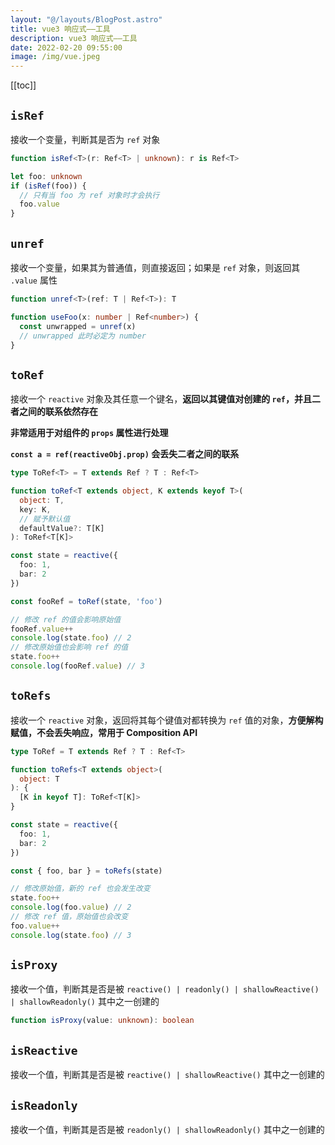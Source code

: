 ```yaml
---
layout: "@/layouts/BlogPost.astro"
title: vue3 响应式——工具
description: vue3 响应式——工具
date: 2022-02-20 09:55:00
image: /img/vue.jpeg
---
```


[[toc]]

## `isRef`

接收一个变量，判断其是否为 `ref` 对象

```ts
function isRef<T>(r: Ref<T> | unknown): r is Ref<T>

let foo: unknown
if (isRef(foo)) {
  // 只有当 foo 为 ref 对象时才会执行
  foo.value
}
```

## `unref`

接收一个变量，如果其为普通值，则直接返回；如果是 `ref` 对象，则返回其 `.value` 属性

```ts
function unref<T>(ref: T | Ref<T>): T

function useFoo(x: number | Ref<number>) {
  const unwrapped = unref(x)
  // unwrapped 此时必定为 number
}
```

## `toRef`

接收一个 `reactive` 对象及其任意一个键名，**返回以其键值对创建的 `ref`，并且二者之间的联系依然存在**

**非常适用于对组件的 `props` 属性进行处理**

<n-alert type="warning">**`const a = ref(reactiveObj.prop)` 会丢失二者之间的联系**</n-alert>

```ts
type ToRef<T> = T extends Ref ? T : Ref<T>

function toRef<T extends object, K extends keyof T>(
  object: T,
  key: K,
  // 赋予默认值
  defaultValue?: T[K]
): ToRef<T[K]>

const state = reactive({
  foo: 1,
  bar: 2
})

const fooRef = toRef(state, 'foo')

// 修改 ref 的值会影响原始值
fooRef.value++
console.log(state.foo) // 2
// 修改原始值也会影响 ref 的值
state.foo++
console.log(fooRef.value) // 3
```

## `toRefs`

接收一个 `reactive` 对象，返回将其每个键值对都转换为 `ref` 值的对象，**方便解构赋值，不会丢失响应，常用于 Composition API**

```ts
type ToRef = T extends Ref ? T : Ref<T>

function toRefs<T extends object>(
  object: T
): {
  [K in keyof T]: ToRef<T[K]>
}

const state = reactive({
  foo: 1,
  bar: 2
})

const { foo, bar } = toRefs(state)

// 修改原始值，新的 ref 也会发生改变
state.foo++
console.log(foo.value) // 2
// 修改 ref 值，原始值也会改变
foo.value++
console.log(state.foo) // 3
```

## `isProxy`

接收一个值，判断其是否是被 `reactive() | readonly() | shallowReactive() | shallowReadonly()` 其中之一创建的

```ts
function isProxy(value: unknown): boolean
```

## `isReactive`

接收一个值，判断其是否是被 `reactive() | shallowReactive()` 其中之一创建的

## `isReadonly`

接收一个值，判断其是否是被 `readonly() | shallowReadonly()` 其中之一创建的